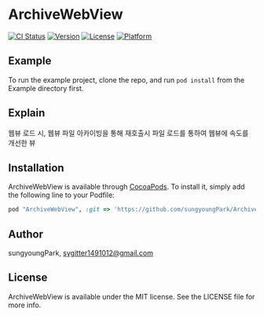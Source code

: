 # ArchiveWebView

[![CI Status](https://img.shields.io/travis/sungyoungPark/ArchiveWebView.svg?style=flat)](https://travis-ci.org/sungyoungPark/ArchiveWebView)
[![Version](https://img.shields.io/cocoapods/v/ArchiveWebView.svg?style=flat)](https://cocoapods.org/pods/ArchiveWebView)
[![License](https://img.shields.io/cocoapods/l/ArchiveWebView.svg?style=flat)](https://cocoapods.org/pods/ArchiveWebView)
[![Platform](https://img.shields.io/cocoapods/p/ArchiveWebView.svg?style=flat)](https://cocoapods.org/pods/ArchiveWebView)

## Example

To run the example project, clone the repo, and run `pod install` from the Example directory first.

## Explain

웹뷰 로드 시, 웹뷰 파일 아카이빙을 통해 재호출시 파일 로드를 통하여 웹뷰에 속도를 개선한 뷰

## Installation

ArchiveWebView is available through [CocoaPods](https://cocoapods.org). To install
it, simply add the following line to your Podfile:

```ruby
pod "ArchiveWebView", :git => 'https://github.com/sungyoungPark/ArchiveWebView.git', :tag => '0.1.0'
```

## Author

sungyoungPark, sygitter1491012@gmail.com

## License

ArchiveWebView is available under the MIT license. See the LICENSE file for more info.
